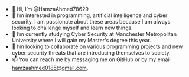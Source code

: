 - 👋 Hi, I’m @HamzaAhmed78629
- 👀 I’m interested in programming, artificial intelligence and cyber security. I am passionate about these areas because I am always looking to challenge myself and learn new things.
- 🌱 I’m currently studying Cyber Security at Manchester Metropolitan University where I will gain my Master's degree this year.
- 💞️ I’m looking to collaborate on various programming projects and new cyber security threats that are introducing themselves to society.
- 📫 You can reach me by messaging me on GitHub or by my email hamzaahmed0185@gmail.com.

<!---
HamzaAhmed78629/HamzaAhmed78629 is a ✨ special ✨ repository because its `README.md` (this file) appears on your GitHub profile.
You can click the Preview link to take a look at your changes.
--->
